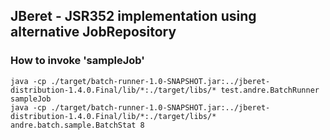 ## JBeret - JSR352 implementation using alternative JobRepository


### How to invoke 'sampleJob'
```
java -cp ./target/batch-runner-1.0-SNAPSHOT.jar:../jberet-distribution-1.4.0.Final/lib/*:./target/libs/* test.andre.BatchRunner sampleJob
java -cp ./target/batch-runner-1.0-SNAPSHOT.jar:../jberet-distribution-1.4.0.Final/lib/*:./target/libs/* andre.batch.sample.BatchStat 8
```